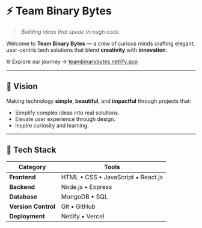# ⚡ Team Binary Bytes  

> *Building ideas that speak through code.*  

Welcome to **Team Binary Bytes** — a crew of curious minds crafting elegant, user-centric tech solutions that blend **creativity** with **innovation**.  

🌐 Explore our journey → [teambinarybytes.netlify.app](https://teambinarybytes.netlify.app/)  

---

## 🌌 Vision  
Making technology **simple**, **beautiful**, and **impactful** through projects that:  
- Simplify complex ideas into real solutions.  
- Elevate user experience through design.  
- Inspire curiosity and learning.  

---

## 🧠 Tech Stack  
| Category | Tools |
|-----------|--------|
| **Frontend** | HTML • CSS • JavaScript • React.js |
| **Backend** | Node.js • Express |
| **Database** | MongoDB • SQL |
| **Version Control** | Git • GitHub |
| **Deployment** | Netlify • Vercel |


